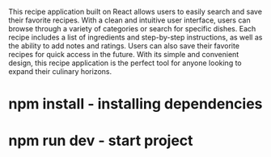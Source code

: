 This recipe application built on React allows users to easily search and save their favorite recipes. With a clean and intuitive user interface, users can browse through a variety of categories or search for specific dishes. Each recipe includes a list of ingredients and step-by-step instructions, as well as the ability to add notes and ratings. Users can also save their favorite recipes for quick access in the future. With its simple and convenient design, this recipe application is the perfect tool for anyone looking to expand their culinary horizons.

# npm install - installing dependencies
# npm run dev - start project
